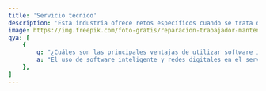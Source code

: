 ```yaml
---
title: 'Servicio técnico'
description: 'Esta industria ofrece retos específicos cuando se trata de la difusión de herramientas y soluciones inteligentes. Aquí es donde entramos nosotros, con software inteligente y redes digitales, las herramientas de montaje pueden.'
image: https://img.freepik.com/foto-gratis/reparacion-trabajador-mantenimiento-servicio_23-2149176718.jpg
qya: [
    {
        q: "¿Cuáles son las principales ventajas de utilizar software inteligente y redes digitales en el servicio técnico de herramientas industriales?",
        a: "El uso de software inteligente y redes digitales en el servicio técnico permite un monitoreo en tiempo real, diagnósticos precisos y la posibilidad de realizar ajustes y actualizaciones de forma remota, mejorando la eficiencia y reduciendo el tiempo de inactividad.",
    },
]
---
```

